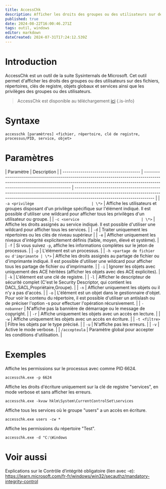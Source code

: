 ```yaml
---
title: AccessChk
description: Afficher les droits des groupes ou des utilisateurs sur des fichiers, répertoires, clés de registre, objets globaux et services ainsi que les privilèges des groupes ou des utilisateurs.
published: true
date: 2024-08-22T16:00:46.271Z
tags: outil, windows
editor: markdown
dateCreated: 2024-07-31T17:24:12.539Z
---
```


# Introduction

AccessChk est un outil de la suite Sysinternals de Microsoft. Cet outil permet d'afficher les droits des groupes ou des utilisateurs sur des fichiers, répertoires, clés de registre, objets globaux et services ainsi que les privilèges des groupes ou des utilisateurs.

> AccessChk est disponible au téléchargement [ici](https://learn.microsoft.com/fr-fr/sysinternals/downloads/accesschk)
> {.is-info}

# Syntaxe

`accesschk [paramètres] <fichier, répertoire, clé de registre, processus/PID, service, objet>`

# Paramètres

| Paramètre                               | Description                                                                                                                                                                                           |
| --------------------------------------- | ----------------------------------------------------------------------------------------------------------------------------------------------------------------------------------------------------- | ---------------------------------------------------------------------------------------------------------------------------------------------------------------------------------------------------- |
| `-a <privilège                          | \*>`                                                                                                                                                                                                  | Affiche les utilisateurs et groupes disposant d'un privilège spécifique sur l'élément indiqué. Il est possible d'utiliser une wildcard pour afficher tous les privilèges d'un utilisateur ou groupe. |
| `-c <service                            | \*>`                                                                                                                                                                                                  | Affiche les droits assignés au service indiqué. Il est possible d'utiliser une wildcard pour afficher tous les services.                                                                             |
| `-d`                                    | Traiter uniquement les répertoires ou les clés de niveau supérieur                                                                                                                                    |
| `-e`                                    | Afficher uniquement les niveaux d'intégrité explicitement définis (faible, moyen, élevé et système).                                                                                                  |
| `-f`                                    | Si vous suivez `-p`, affiche les informations complètes sur le jeton de processus.                                                                                                                    |
| `-p`                                    | L'élément est un processus.                                                                                                                                                                           |
| `-h <partage de fichier ou d'imprimante | \*>`                                                                                                                                                                                                  | Affiche les droits assignés au partage de fichier ou d'imprimante indiqué. Il est possible d'utiliser une wildcard pour afficher tous les partage de fichier ou d'imprimante.                        |
| `-i`                                    | Ignorer les objets avec uniquement des ACE héritées (afficher les objets avec des ACE explicites).                                                                                                    |
| `-k`                                    | L'élément est une clé de registre.                                                                                                                                                                    |
| `-l`                                    | Afficher le descripteur de sécurité complet (C'est le Security Descriptor, qui contient les DACL,SACL,Propriétaire,Groupe).                                                                           |
| `-n`                                    | Afficher uniquement les objets ou il n'y a pas d'accès.                                                                                                                                               |
| `-o`                                    | L'élément est un objet dans le gestionnaire d'objet. Pour voir le contenu du répertoire, il est possible d'utiliser un antislash ou de préciser l'option -s pour effectuer l'opération récursivement. |
| `-nobanner`                             | N'affiche pas la bannière de démarrage ou le message de copyright.                                                                                                                                    |
| `-r`                                    | Affiche uniquement les objets avec un accès en lecture.                                                                                                                                               |
| `-w`                                    | Affiche uniquement les objets avec un accès en écriture.                                                                                                                                              |
| `-t <filtre>`                           | Filtre les objets par le type précisé.                                                                                                                                                                |
| `-u`                                    | N'affiche pas les erreurs.                                                                                                                                                                            |
| `-v`                                    | Active le mode verbose.                                                                                                                                                                               |
| `/accepteula`                           | Paramètre global pour accepter les conditions d'utilisation.                                                                                                                                          |

# Exemples

Affiche les permissions sur le processus avec comme PID 6624.

`accesschk.exe -p 6624`

Affiche les droits d'écriture uniquement sur la clé de registre "services", en mode verbose et sans afficher les erreurs.

`accesschk.exe -kvuw hklm\System\CurrentControlSet\services`

Affiche tous les services où le groupe "users" a un accès en écriture.

`accesschk.exe users -cw *`

Affiche les permissions du répertoire "Test".

`accesschk.exe -d "C:\Windows`

# Voir aussi

Explications sur le Contrôle d’intégrité obligatoire (lien avec -e):
https://learn.microsoft.com/fr-fr/windows/win32/secauthz/mandatory-integrity-control
